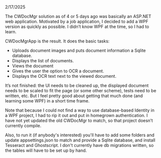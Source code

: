 2/17/2025

The CWDocMgr solution as of 4 or 5 days ago was basically an ASP.NET web application. Motivated by a job application, I decided to add a WPF version 
as quickly as possible. I didn’t know WPF at the time, so I had to learn.

CWDocMgrApp is the result. It does the basic tasks:
-	Uploads document images and puts document information a Sqlite database.
-	Displays the list of documents.
-	Views the document
-	Gives the user the option to OCR a document.
-	Displays the OCR text next to the viewed document.

It’s not finished: the UI needs to be cleaned up, the displayed document needs to be scaled to fit the page (or some other scheme), tests need to be 
written, etc. But I feel pretty good about getting that much done (and learning some WPF) in a short time frame.

Note that because I could not find a way to use database-based Identity in a WPF project, I had to rip it out and put in homegrown authentication. 
I have not yet updated the old CWDocMgr to match, so that project doesn’t currently compile.

Also, to run it (if anybody's interested) you'll have to add some folders and update appsettings.json to match and provide a Sqlite database, 
and install Tesseract and Ghostscript. I don't currently have db migrations written, so the tables will have to be set up by hand. 
